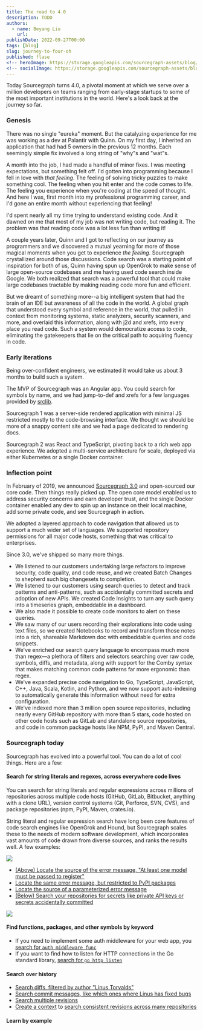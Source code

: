 ```yaml
---
title: The road to 4.0 
description: TODO
authors:
  - name: Beyang Liu
    url: 
publishDate: 2022-09-27T00:00
tags: [blog]
slug: journey-to-four-oh
published: flase
<!-- heroImage: https://storage.googleapis.com/sourcegraph-assets/blog/jetbrains-plugin/jetbrains-announcement-hero.png -->
<!-- socialImage: https://storage.googleapis.com/sourcegraph-assets/blog/jetbrains-plugin/jetbrains-announcement-hero.png -->
---
```


Today Sourcegraph turns 4.0, a pivotal moment at which we serve over a million developers on teams ranging from early-stage startups to some of the most important institutions in the world. Here's a look back at the journey so far.

### Genesis

There was no single "eureka" moment. But the catalyzing experience for me was working as a dev at Palantir with Quinn. On my first day, I inherited an application that had had 5 owners in the previous 12 months. Each seemingly simple fix involved a long string of "why"s and "wat"s.

A month into the job, I had made a handful of minor fixes. I was meeting expectations, but something felt off.
I'd gotten into programming because I fell in love with *that feeling*. The feeling of solving tricky puzzles to make something cool. The feeling when you hit enter and the code comes to life. The feeling you experience when you're coding at the speed of thought.
And here I was, first month into my professional programming career, and I'd gone an entire month without experiencing that feeling!

I'd spent nearly all my time trying to understand existing code. And it dawned on me that most of my job was not writing code, but reading it. The problem was that reading code was a lot less fun than writing it!

A couple years later, Quinn and I got to reflecting on our journey as programmers and we discovered a mutual yearning for more of those magical moments when you get to experience *the feeling*.
Sourcegraph crystallized around those discussions. Code search was a starting point of inspiration for both of us, Quinn having spun up OpenGrok to make sense of large open-source codebases and me having used code search inside Google. We both realized that search was a powerful tool that could make large codebases tractable by making reading code more fun and efficient.

But we dreamt of something more--a big intelligent system that had the brain of an IDE but awareness of all the code in the world.
A global graph that understood every symbol and reference in the world, that pulled in context from monitoring systems, static analyzers, security scanners, and more, and overlaid this information, along with j2d and xrefs, into every place you read code.
Such a system would democratize access to code, eliminating the gatekeepers that lie on the critical path to acquiring fluency in code.

### Early iterations

Being over-confident engineers, we estimated it would take us about 3 months to build such a system.

The MVP of Sourcegraph was an Angular app. You could search for symbols by name, and we had jump-to-def and xrefs for a few languages provided by [srclib](https://srclib.org).

Sourcegraph 1 was a server-side rendered application with minimal JS restricted mostly to the code-browsing interface. We thought we should be more of a snappy content site and we had a page dedicated to rendering docs.

Sourcegraph 2 was React and TypeScript, pivoting back to a rich web app experience. We adopted a multi-service architecture for scale, deployed via either Kubernetes or a single Docker container.

### Inflection point

In February of 2019, we announced [Sourcegraph 3.0](https://about.sourcegraph.com/blog/sourcegraph-3.0) and open-sourced our core code.
Then things really picked up. The open core model enabled us to address security concerns and earn developer trust, and the single Docker container enabled any dev to spin up an instance on their local machine, add some private code, and see Sourcegraph in action.

We adopted a layered approach to code navigation that allowed us to support a much wider set of languages.
We supported repository permissions for all major code hosts, something that was critical to enterprises.

Since 3.0, we've shipped so many more things.
* We listened to our customers undertaking large refactors to improve security, code quality, and code reuse, and we created Batch Changes to shepherd such big changesets to completion.
* We listened to our customers using search queries to detect and track patterns and anti-patterns, such as accidentally committed secrets and adoption of new APIs. We created Code Insights to turn any such query into a timeseries graph, embeddable in a dashboard.
* We also made it possible to create code monitors to alert on these queries.
* We saw many of our users recording their explorations into code using text files, so we created Notebooks to record and transform those notes into a rich, shareable Markdown doc with embeddable queries and code snippets.
* We've enriched our search query language to encompass much more than regex—a plethora of filters and selectors searching over raw code, symbols, diffs, and metadata, along with support for the Comby syntax that makes matching common code patterns far more ergonomic than regex.
* We've expanded precise code navigation to Go, TypeScript, JavaScript, C++, Java, Scala, Kotlin, and Python, and we now support auto-indexing to automatically generate this information without need for extra configuration.
* We've indexed more than 3 million open source repositories, including nearly every GitHub repository with more than 5 stars, code hosted on other code hosts such as GitLab and standalone source repositories, and code in common package hosts like NPM, PyPI, and Maven Central.

### Sourcegraph today

Sourcegraph has evolved into a powerful tool. You can do a lot of cool things. Here are a few:

#### Search for string literals and regexes, across everywhere code lives

You can search for string literals and regular expressions across millions of repositories across multiple  code hosts (GitHub, GitLab, Bitbucket, anything with a clone URL), version control systems (Git, Perforce, SVN, CVS), and package repositories (npm, PyPI, Maven, crates.io).

String literal and regular expression search have long been core features of code search engines like OpenGrok and Hound, but Sourcegraph scales these to the needs of modern software development, which incorporates vast amounts of code drawn from diverse sources, and ranks the results well. A few examples:

![](https://user-images.githubusercontent.com/1646931/184545600-37028f32-7c48-4bb1-9c9f-b37fa05019cf.gif)

* [(Above) Locate the source of the error message, "At least one model must be passed to register"](https://sourcegraph.com/search?q=context:global+At+least+one+model+must+be+passed+to+register&patternType=lucky)
* [Locate the same error message, but restricted to PyPI packages](https://sourcegraph.com/search?q=context:global+repo:%5Epython/+At+least+one+model+must+be+passed+to+register&patternType=lucky)
* [Locate the source of a parameterized error message](https://sourcegraph.com/search?q=context:global+server+reported+code:+.%2B%2C+message:+.%2B&patternType=regexp)
* [(Below) Search your repositories for secrets like private API keys or secrets accidentally committed](https://sourcegraph.com/search/console?q=repo%3A%5Egithub.com%2F%0A%0A%2F%2F%20Filter%20out%20any%20files%20you%20don%27t%20want%0A-file%3A(index.html%7Csourcegraph-console-query.txt%7CREADME.md%7Cbookmarklet.js)%0A%0Apatterntype%3Aregexp%0Acase%3Ayes%20%0A%0A%2F%2F%20Use%20this%20list%20of%20known%20patterns%20(from%20truffleHog)%20and%20add%20your%20own!%0A%2F%2F%20Slack%20Token%0A(xox%5Bpborsa%5D-%5B0-9%5D%7B12%7D-%5B0-9%5D%7B12%7D-%5B0-9%5D%7B12%7D-%5Ba-z0-9%5D%7B32%7D)%20or%0A%0A%2F%2F%20RSA%20private%20key%0A-----BEGIN%20RSA%20PRIVATE%20KEY-----%20or%0A%0A%2F%2F%20SSH%20(DSA)%20private%20key%0A-----BEGIN%20DSA%20PRIVATE%20KEY-----%20or%0A%0A%2F%2F%20SSH%20(EC)%20private%20key%0A-----BEGIN%20EC%20PRIVATE%20KEY-----%20or%0A%0A%2F%2F%20PGP%20private%20key%20block%0A-----BEGIN%20PGP%20PRIVATE%20KEY%20BLOCK-----%20or%0A%0A%2F%2F%20AWS%20API%20Key%0A((%3F%3AA3T%5BA-Z0-9%5D%7CAKIA%7CAGPA%7CAIDA%7CAROA%7CAIPA%7CANPA%7CANVA%7CASIA)%5BA-Z0-9%5D%7B16%7D)%20or%0A%0A%2F%2F%20Amazon%20MWS%20Auth%20Token%0Aamzn%5C%5C.mws%5C%5C.%5B0-9a-f%5D%7B8%7D-%5B0-9a-f%5D%7B4%7D-%5B0-9a-f%5D%7B4%7D-%5B0-9a-f%5D%7B4%7D-%5B0-9a-f%5D%7B12%7D%20or%0A%0A%2F%2F%20AWS%20API%20Key%0AAKIA%5B0-9A-Z%5D%7B16%7D%20or%0A%0A%2F%2F%20AWS%20AppSync%20GraphQL%20Key%0Ada2-%5Ba-z0-9%5D%7B26%7D%20or%0A%0A%2F%2F%20Facebook%20Access%20Token%0AEAACEdEose0cBA%5B0-9A-Za-z%5D%2B%20or%0A%0A%2F%2F%20Facebook%20OAuth%0A%5BfF%5D%5BaA%5D%5BcC%5D%5BeE%5D%5BbB%5D%5BoO%5D%5BoO%5D%5BkK%5D.*%5B%27%7C%5C%22%5D%5B0-9a-f%5D%7B32%7D%5B%27%7C%5C%22%5D%20or%0A%0A%2F%2F%20GitHub%0A%5BgG%5D%5BiI%5D%5BtT%5D%5BhH%5D%5BuU%5D%5BbB%5D.*%5B%27%7C%5C%22%5D%5B0-9a-zA-Z%5D%7B35%2C40%7D%5B%27%7C%5C%22%5D%20or%0A%0A%2F%2F%20Generic%20API%20Key%0A%5BaA%5D%5BpP%5D%5BiI%5D_%3F%5BkK%5D%5BeE%5D%5ByY%5D.*%5B%27%7C%5C%22%5D%5B0-9a-zA-Z%5D%7B32%2C45%7D%5B%27%7C%5C%22%5D%20or%0A%0A%2F%2F%20Generic%20Secret%0A%5BsS%5D%5BeE%5D%5BcC%5D%5BrR%5D%5BeE%5D%5BtT%5D.*%5B%27%7C%5C%22%5D%5B0-9a-zA-Z%5D%7B32%2C45%7D%5B%27%7C%5C%22%5D%20or%0A%0A%2F%2F%20Google%20API%20Key%0AAIza%5B0-9A-Za-z%5C%5C-_%5D%7B35%7D%20or%0A%0A%2F%2F%20Google%20Cloud%20Platform%20API%20Key%0AAIza%5B0-9A-Za-z%5C%5C-_%5D%7B35%7D%20or%0A%0A%2F%2F%20Google%20Cloud%20Platform%20OAuth%0A%5B0-9%5D%2B-%5B0-9A-Za-z_%5D%7B32%7D%5C%5C.apps%5C%5C.googleusercontent%5C%5C.com%20or%0A%0A%2F%2F%20Google%20Drive%20API%20Key%0AAIza%5B0-9A-Za-z%5C%5C-_%5D%7B35%7D%20or%0A%0A%2F%2F%20Google%20Drive%20OAuth%0A%5B0-9%5D%2B-%5B0-9A-Za-z_%5D%7B32%7D%5C%5C.apps%5C%5C.googleusercontent%5C%5C.com%20or%0A%0A%2F%2F%20Google%20(GCP)%20Service-account%0A%5C%22type%5C%22%3A%20%5C%22service_account%5C%22%20or%0A%0A%2F%2F%20Google%20Gmail%20API%20Key%0AAIza%5B0-9A-Za-z%5C%5C-_%5D%7B35%7D%20or%0A%0A%2F%2F%20Google%20Gmail%20OAuth%0A%5B0-9%5D%2B-%5B0-9A-Za-z_%5D%7B32%7D%5C%5C.apps%5C%5C.googleusercontent%5C%5C.com%20or%0A%0A%2F%2F%20Google%20OAuth%20Access%20Token%0Aya29%5C%5C.%5B0-9A-Za-z%5C%5C-_%5D%2B%20or%0A%0A%2F%2F%20Google%20YouTube%20API%20Key%0AAIza%5B0-9A-Za-z%5C%5C-_%5D%7B35%7D%20or%0A%0A%2F%2F%20Google%20YouTube%20OAuth%0A%5B0-9%5D%2B-%5B0-9A-Za-z_%5D%7B32%7D%5C%5C.apps%5C%5C.googleusercontent%5C%5C.com%20or%0A%0A%2F%2F%20Heroku%20API%20Key%0A%5BhH%5D%5BeE%5D%5BrR%5D%5BoO%5D%5BkK%5D%5BuU%5D.*%5B0-9A-F%5D%7B8%7D-%5B0-9A-F%5D%7B4%7D-%5B0-9A-F%5D%7B4%7D-%5B0-9A-F%5D%7B4%7D-%5B0-9A-F%5D%7B12%7D%20or%0A%0A%2F%2F%20Mailchimp%20API%20Key%0A%5B0-9a-f%5D%7B32%7D-us%5B0-9%5D%7B1%2C2%7D%20or%0A%0A%2F%2F%20Mailgun%20API%20Key%0Akey-%5B0-9a-zA-Z%5D%7B32%7D%20or%0A%0A%2F%2F%20Password%20in%20URL%0A%5Ba-zA-Z%5D%7B3%2C10%7D%3A%2F%2F%20%5B%5E%2F%5C%5Cs%3A%40%5D%7B3%2C20%7D%3A%5B%5E%2F%5C%5Cs%3A%40%5D%7B3%2C20%7D%40.%7B1%2C100%7D%5B%5C%22%27%5C%5Cs%5D%20or%0A%0A%2F%2F%20PayPal%20Braintree%20Access%20Token%0Aaccess_token%5C%5C%24production%5C%5C%24%5B0-9a-z%5D%7B16%7D%5C%5C%24%5B0-9a-f%5D%7B32%7D%20or%0A%0A%2F%2F%20Picatic%20API%20Key%0Ask_live_%5B0-9a-z%5D%7B32%7D%20or%0A%0A%2F%2F%20Slack%20Webhook%0Ahttps%3A%2F%2F%20hooks%5C%5C.slack%5C%5C.com%2Fservices%2FT%5Ba-zA-Z0-9_%5D%7B8%7D%2FB%5Ba-zA-Z0-9_%5D%7B8%7D%2F%5Ba-zA-Z0-9_%5D%7B24%7D%20or%0A%0A%2F%2F%20Stripe%20API%20Key%0Ask_live_%5B0-9a-zA-Z%5D%7B24%7D%20or%0A%0A%2F%2F%20Stripe%20Restricted%20API%20Key%0Ark_live_%5B0-9a-zA-Z%5D%7B24%7D%20or%0A%0A%2F%2F%20Square%20Access%20Token%0Asq0atp-%5B0-9A-Za-z%5C%5C-_%5D%7B22%7D%20or%0A%0A%2F%2F%20Square%20OAuth%20Secret%0Asq0csp-%5B0-9A-Za-z%5C%5C-_%5D%7B43%7D%20or%0A%0A%2F%2F%20Telegram%20Bot%20API%20Key%0A%5B0-9%5D%2B%3AAA%5B0-9A-Za-z%5C%5C-_%5D%7B33%7D%20or%0A%0A%2F%2F%20Twilio%20API%20Key%0ASK%5B0-9a-fA-F%5D%7B32%7D%20or%0A%0A%2F%2F%20Twitter%20Access%20Token%0A%5BtT%5D%5BwW%5D%5BiI%5D%5BtT%5D%5BtT%5D%5BeE%5D%5BrR%5D.*%5B1-9%5D%5B0-9%5D%2B-%5B0-9a-zA-Z%5D%7B40%7D%20or%0A%0A%2F%2F%20Twitter%20OAuth%0A%5BtT%5D%5BwW%5D%5BiI%5D%5BtT%5D%5BtT%5D%5BeE%5D%5BrR%5D.*%5B%27%7C%5C%22%5D%5B0-9a-zA-Z%5D%7B35%2C44%7D%5B%27%7C%5C%22%5D%22%0A%0A%2F%2F%20Not%20from%20truffleHog%0A%0A%2F%2F%20Twitter%20Secret%0A%5B0-9a-zA-Z%5D%7B50%7D%0A%0A%2F%2F%20Twitter%20Bearer%20Token%0AA%7B22%7D%5B0-9a-zA-Z%5D.%7B89%7D%0A%0A%2F%2F%20GitHub%20Token%0Aghp_%5B0-9a-z%5D%7B36%7D)

![](https://user-images.githubusercontent.com/1646931/184546102-f8c794e6-629f-4df8-8975-ebae29e4e4de.gif)

#### Find functions, packages, and other symbols by keyword

* If you need to implement some auth middleware for your web app, you [search for `auth middleware func`](https://sourcegraph.sourcegraph.com/search?q=context:global+auth+middleware+func&patternType=lucky)
* If you want to find how to listen for HTTP connections in the Go standard library, [search for `go http listen`](https://sourcegraph.com/search?q=context:global+repo:%5Egithub%5C.com/golang/go%24+type:symbol+http+listen+select:symbol.function&patternType=lucky)

#### Search over history

* [Search diffs, filtered by author "Linus Torvalds"](https://sourcegraph.com/search?q=context:global+type:diff+author:%22Linus+Torvalds%22&patternType=lucky)
* [Search commit messages, like which ones where Linus has fixed bugs](https://sourcegraph.com/search?q=context:global+type:commit+author:%22Linus+Torvalds%22+fix+bug&patternType=regexp)
* [Search multiple revisions](https://sourcegraph.com/search?q=context:global+repo:%5Egithub%5C.com/torvalds/linux%24%40master:v5.19:v5.18+Signal+.%2B+caused+a+tool+exit%2C+line+.%2B&patternType=regexp)
* [Create a context](https://sourcegraph.com/contexts/new) to [search consistent revisions across many repositories](https://sourcegraph.com/search?q=context:global+repo:%5Egithub.com/gorilla/%40v1.0.0+test&patternType=lucky)

#### Learn by example


